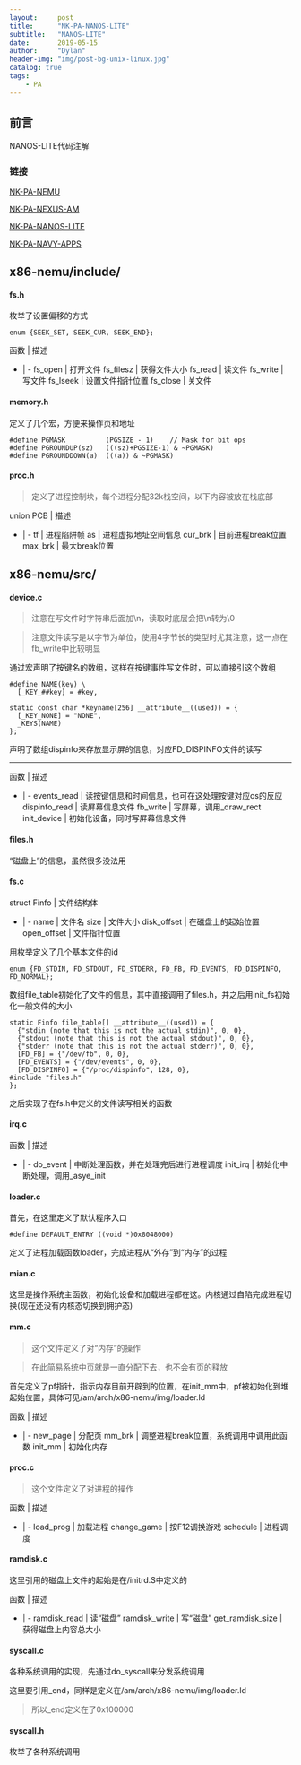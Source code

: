 ```yaml
---
layout:     post
title:      "NK-PA-NANOS-LITE"
subtitle:   "NANOS-LITE"
date:       2019-05-15
author:     "Dylan"
header-img: "img/post-bg-unix-linux.jpg"
catalog: true
tags:
    - PA
---
```





## 前言

NANOS-LITE代码注解



### 链接 

[NK-PA-NEMU](https://blovetree.github.io/2019/05/15/NK-PA-NEMU/)

[NK-PA-NEXUS-AM](https://blovetree.github.io/2019/05/15/NK-PA-NEXUS-AM/)

[NK-PA-NANOS-LITE](https://blovetree.github.io/2019/05/15/NK-PA-NANOS-LITE/)

[NK-PA-NAVY-APPS](https://blovetree.github.io/2019/05/15/NK-PA-NAVY-APPS/)




## x86-nemu/include/


#### fs.h

枚举了设置偏移的方式

`enum {SEEK_SET, SEEK_CUR, SEEK_END};`

函数 | 描述
- | -
fs_open | 打开文件
fs_filesz | 获得文件大小
fs_read | 读文件
fs_write | 写文件
fs_lseek | 设置文件指针位置
fs_close | 关文件


#### memory.h

定义了几个宏，方便来操作页和地址

```
#define PGMASK          (PGSIZE - 1)    // Mask for bit ops
#define PGROUNDUP(sz)   (((sz)+PGSIZE-1) & ~PGMASK)
#define PGROUNDDOWN(a)  (((a)) & ~PGMASK)
```


#### proc.h

>定义了进程控制块，每个进程分配32k栈空间，以下内容被放在栈底部

union PCB | 描述
- | -
tf | 进程陷阱帧
as | 进程虚拟地址空间信息
cur_brk | 目前进程break位置
max_brk | 最大break位置




## x86-nemu/src/


#### device.c

>注意在写文件时字符串后面加\n，读取时底层会把\n转为\0

>注意文件读写是以字节为单位，使用4字节长的类型时尤其注意，这一点在fb_write中比较明显

通过宏声明了按键名的数组，这样在按键事件写文件时，可以直接引这个数组

```
#define NAME(key) \
  [_KEY_##key] = #key,

static const char *keyname[256] __attribute__((used)) = {
  [_KEY_NONE] = "NONE",
  _KEYS(NAME)
};
```

声明了数组dispinfo来存放显示屏的信息，对应FD_DISPINFO文件的读写

---

函数 | 描述
- | -
events_read | 读按键信息和时间信息，也可在这处理按键对应os的反应
dispinfo_read | 读屏幕信息文件
fb_write | 写屏幕，调用_draw_rect
init_device | 初始化设备，同时写屏幕信息文件

#### files.h

“磁盘上”的信息，虽然很多没法用

#### fs.c

struct Finfo | 文件结构体
- | -
name | 文件名
size | 文件大小
disk_offset | 在磁盘上的起始位置
open_offset | 文件指针位置

用枚举定义了几个基本文件的id

`enum {FD_STDIN, FD_STDOUT, FD_STDERR, FD_FB, FD_EVENTS, FD_DISPINFO, FD_NORMAL};`

数组file_table初始化了文件的信息，其中直接调用了files.h，并之后用init_fs初始化一般文件的大小

```
static Finfo file_table[] __attribute__((used)) = {
  {"stdin (note that this is not the actual stdin)", 0, 0},
  {"stdout (note that this is not the actual stdout)", 0, 0},
  {"stderr (note that this is not the actual stderr)", 0, 0},
  [FD_FB] = {"/dev/fb", 0, 0},
  [FD_EVENTS] = {"/dev/events", 0, 0},
  [FD_DISPINFO] = {"/proc/dispinfo", 128, 0},
#include "files.h"
};
```

之后实现了在fs.h中定义的文件读写相关的函数


<!-- #### initrd.S -->


#### irq.c

函数 | 描述
- | -
do_event | 中断处理函数，并在处理完后进行进程调度
init_irq | 初始化中断处理，调用_asye_init


#### loader.c
 
首先，在这里定义了默认程序入口

`#define DEFAULT_ENTRY ((void *)0x8048000)`

定义了进程加载函数loader，完成进程从“外存”到“内存”的过程


#### mian.c

这里是操作系统主函数，初始化设备和加载进程都在这。内核通过自陷完成进程切换(现在还没有内核态切换到拥护态)


#### mm.c

>这个文件定义了对“内存”的操作

>在此简易系统中页就是一直分配下去，也不会有页的释放

首先定义了pf指针，指示内存目前开辟到的位置，在init_mm中，pf被初始化到堆起始位置，具体可见/am/arch/x86-nemu/img/loader.ld

函数 | 描述
- | -
new_page | 分配页
mm_brk | 调整进程break位置，系统调用中调用此函数
init_mm | 初始化内存


#### proc.c

>这个文件定义了对进程的操作

函数 | 描述
- | -
load_prog | 加载进程
change_game | 按F12调换游戏
schedule | 进程调度


#### ramdisk.c

这里引用的磁盘上文件的起始是在/initrd.S中定义的

函数 | 描述
- | -
ramdisk_read | 读“磁盘”
ramdisk_write | 写“磁盘”
get_ramdisk_size | 获得磁盘上内容总大小


#### syscall.c

各种系统调用的实现，先通过do_syscall来分发系统调用

这里要引用_end，同样是定义在/am/arch/x86-nemu/img/loader.ld

>所以_end定义在了0x100000

#### syscall.h

枚举了各种系统调用